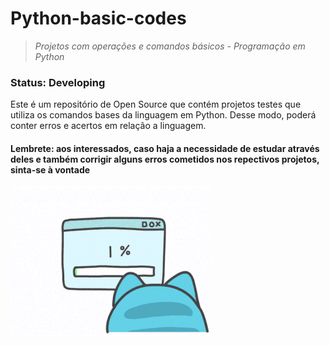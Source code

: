 # Python-basic-codes
> _Projetos com operações e comandos básicos - Programação em Python_
> 
### Status: Developing 

Este é um repositório de Open Source que contém projetos testes que utiliza os comandos bases da linguagem em Python. Desse modo, poderá conter erros e acertos em relação a linguagem. 

#### Lembrete: aos interessados, caso haja a necessidade de estudar através deles e também corrigir alguns erros cometidos nos repectivos projetos, sinta-se à vontade

![gifgatinho](https://github.com/RuthAvelar/Python-basic-codes/blob/main/gifgatinho.gif)
